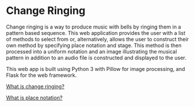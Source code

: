 # Change Ringing
Change ringing is a way to produce music with bells by ringing them in a pattern based sequence. This web application provides the user with a list of methods to select from or, alternatively, allows the user to construct their own method by specifying place notation and stage. This method is then processed into a uniform notation and an image illustrating the musical pattern in addition to an audio file is constructed and displayed to the user.

This web app is built using Python 3 with Pillow for image processing, and Flask for the web framework.

[What is change ringing?]( https://www.youtube.com/watch?v=7Vl-_1F7dFE )

[What is place notation?](http://www.cccbr.org.uk/education/thelearningcurve/pdfs/200404.pdf )
